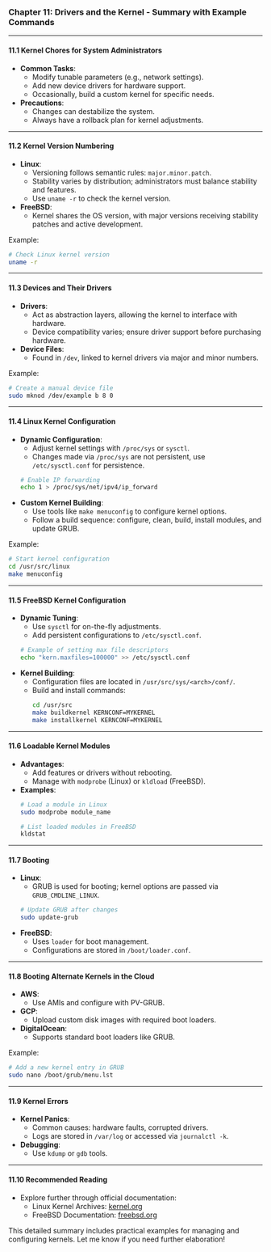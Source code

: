 ### Chapter 11: Drivers and the Kernel - Summary with Example Commands

---

#### **11.1 Kernel Chores for System Administrators**
- **Common Tasks**:
  - Modify tunable parameters (e.g., network settings).
  - Add new device drivers for hardware support.
  - Occasionally, build a custom kernel for specific needs.
- **Precautions**:
  - Changes can destabilize the system.
  - Always have a rollback plan for kernel adjustments.

---

#### **11.2 Kernel Version Numbering**
- **Linux**:
  - Versioning follows semantic rules: `major.minor.patch`.
  - Stability varies by distribution; administrators must balance stability and features.
  - Use `uname -r` to check the kernel version.
- **FreeBSD**:
  - Kernel shares the OS version, with major versions receiving stability patches and active development.

Example:
```bash
# Check Linux kernel version
uname -r
```

---

#### **11.3 Devices and Their Drivers**
- **Drivers**:
  - Act as abstraction layers, allowing the kernel to interface with hardware.
  - Device compatibility varies; ensure driver support before purchasing hardware.
- **Device Files**:
  - Found in `/dev`, linked to kernel drivers via major and minor numbers.

Example:
```bash
# Create a manual device file
sudo mknod /dev/example b 8 0
```

---

#### **11.4 Linux Kernel Configuration**
- **Dynamic Configuration**:
  - Adjust kernel settings with `/proc/sys` or `sysctl`.
  - Changes made via `/proc/sys` are not persistent, use `/etc/sysctl.conf` for persistence.
  ```bash
  # Enable IP forwarding
  echo 1 > /proc/sys/net/ipv4/ip_forward
  ```
- **Custom Kernel Building**:
  - Use tools like `make menuconfig` to configure kernel options.
  - Follow a build sequence: configure, clean, build, install modules, and update GRUB.

Example:
```bash
# Start kernel configuration
cd /usr/src/linux
make menuconfig
```

---

#### **11.5 FreeBSD Kernel Configuration**
- **Dynamic Tuning**:
  - Use `sysctl` for on-the-fly adjustments.
  - Add persistent configurations to `/etc/sysctl.conf`.
  ```bash
  # Example of setting max file descriptors
  echo "kern.maxfiles=100000" >> /etc/sysctl.conf
  ```
- **Kernel Building**:
  - Configuration files are located in `/usr/src/sys/<arch>/conf/`.
  - Build and install commands:
    ```bash
    cd /usr/src
    make buildkernel KERNCONF=MYKERNEL
    make installkernel KERNCONF=MYKERNEL
    ```

---

#### **11.6 Loadable Kernel Modules**
- **Advantages**:
  - Add features or drivers without rebooting.
  - Manage with `modprobe` (Linux) or `kldload` (FreeBSD).
- **Examples**:
  ```bash
  # Load a module in Linux
  sudo modprobe module_name

  # List loaded modules in FreeBSD
  kldstat
  ```

---

#### **11.7 Booting**
- **Linux**:
  - GRUB is used for booting; kernel options are passed via `GRUB_CMDLINE_LINUX`.
  ```bash
  # Update GRUB after changes
  sudo update-grub
  ```
- **FreeBSD**:
  - Uses `loader` for boot management.
  - Configurations are stored in `/boot/loader.conf`.

---

#### **11.8 Booting Alternate Kernels in the Cloud**
- **AWS**:
  - Use AMIs and configure with PV-GRUB.
- **GCP**:
  - Upload custom disk images with required boot loaders.
- **DigitalOcean**:
  - Supports standard boot loaders like GRUB.

Example:
```bash
# Add a new kernel entry in GRUB
sudo nano /boot/grub/menu.lst
```

---

#### **11.9 Kernel Errors**
- **Kernel Panics**:
  - Common causes: hardware faults, corrupted drivers.
  - Logs are stored in `/var/log` or accessed via `journalctl -k`.
- **Debugging**:
  - Use `kdump` or `gdb` tools.

---

#### **11.10 Recommended Reading**
- Explore further through official documentation:
  - Linux Kernel Archives: [kernel.org](https://www.kernel.org/)
  - FreeBSD Documentation: [freebsd.org](https://www.freebsd.org/)

This detailed summary includes practical examples for managing and configuring kernels. Let me know if you need further elaboration!